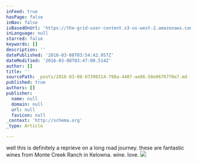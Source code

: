 ```yaml
---
inFeed: true
hasPage: false
inNav: false
isBasedOnUrl: 'https://the-grid-user-content.s3-us-west-2.amazonaws.com/f41c8713-0731-433d-88b1-245c3161a2fb.png'
inLanguage: null
starred: false
keywords: []
description: ''
datePublished: '2016-03-08T03:54:42.957Z'
dateModified: '2016-03-08T03:47:00.514Z'
author: []
title: ''
sourcePath: _posts/2016-03-08-07398314-798a-4407-ae86-58e06767f0e7.md
published: true
authors: []
publisher:
  name: null
  domain: null
  url: null
  favicon: null
_context: 'http://schema.org'
_type: Article

---
```

well this is definitely a reprieve on a long road journey. these are fantastic wines from Monte Creek Ranch in Kelowna. wine. love.
![](https://the-grid-user-content.s3-us-west-2.amazonaws.com/f41c8713-0731-433d-88b1-245c3161a2fb.png)